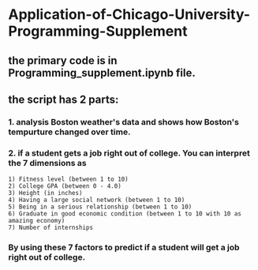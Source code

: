 # Application-of-Chicago-University-Programming-Supplement

## the primary code is in Programming_supplement.ipynb file.
## the script has 2 parts:
### 1. analysis Boston weather's data and shows how Boston's tempurture changed over time.
### 2. if a student gets a job right out of college. You can interpret the 7 dimensions as
    1) Fitness level (between 1 to 10)
    2) College GPA (between 0 - 4.0)
    3) Height (in inches)
    4) Having a large social network (between 1 to 10)
    5) Being in a serious relationship (between 1 to 10)
    6) Graduate in good economic condition (between 1 to 10 with 10 as amazing economy)
    7) Number of internships
   ### By using these 7 factors to predict if a student will get a job right out of college.

